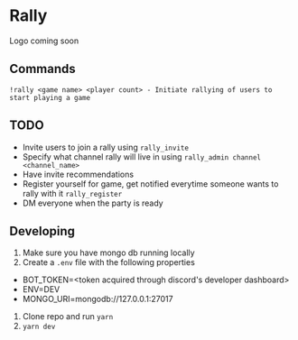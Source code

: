 # Rally

Logo coming soon

## Commands

```
!rally <game name> <player count> - Initiate rallying of users to start playing a game
```

## TODO

- Invite users to join a rally using `rally_invite`
- Specify what channel rally will live in using `rally_admin channel <channel_name>`
- Have invite recommendations
- Register yourself for game, get notified everytime someone wants to rally with it `rally_register`
- DM everyone when the party is ready

## Developing

1. Make sure you have mongo db running locally
1. Create a `.env` file with the following properties

- BOT_TOKEN=<token acquired through discord's developer dashboard>
- ENV=DEV
- MONGO_URI=mongodb://127.0.0.1:27017

1. Clone repo and run `yarn`
1. `yarn dev`
